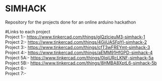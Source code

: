 # SIMHACK
Repository for the projects done for an online arduino hackathon 

#Links to each project <br />
Project 1:- https://www.tinkercad.com/things/glQzIcieuM3-simhack-1 <br />
Project 2:- https://www.tinkercad.com/things/4GiiUASFpYI-simhack-2 <br />
Project 3:- https://www.tinkercad.com/things/cfT3wFREYmt-simhack-3 <br />
Project 4:- https://www.tinkercad.com/things/aEMM91HfGPD-simhack-4 <br />
Project 5A:- https://www.tinkercad.com/things/0IqiURcLKNF-simhack-5a <br />
Project 5B:- https://www.tinkercad.com/things/8HMBA8XptL6-simhack-5b <br />
Project 6:- <br />
Project 7:- <br />


